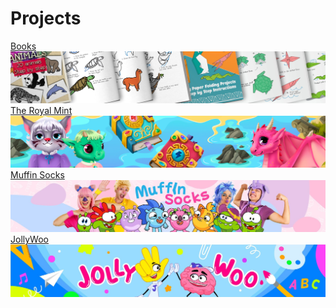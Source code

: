 # Projects

<div class="projects-container">
    <div class="project">
        <a href="/projects/books.html">
            <div class="project-title">Books</div>
            <img src="/assets/images/Projects/Books/books_banner.jpg" alt="Books">
        </a>
    </div>
    <div class="project">
        <a href="/projects/royal_mint.html">
            <div class="project-title">The Royal Mint</div>
            <img src="/assets/images/Projects/Royal%20Mint/royal_banner.jpg" alt="The Royal Mint">
        </a>
    </div>
    <div class="project">
        <a href="/projects/muffin_socks.html">
            <div class="project-title">Muffin Socks</div>
            <img src="/assets/images/Projects/Muffin%20Socks/muffinsocks_banner.jpg" alt="Muffin Socks">
        </a>
    </div>
    <div class="project">
        <a href="/projects/jollywoo.html">
            <div class="project-title">JollyWoo</div>
            <img src="/assets/images/Projects/JollyWoo/jollywoo_banner.jpg" alt="JollyWoo">
        </a>
    </div>
</div>
